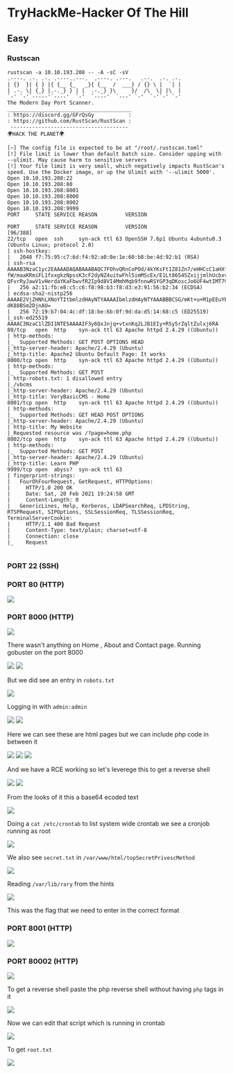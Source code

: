 # TryHackMe-Hacker Of The Hill

## Easy

### Rustscan

```
rustscan -a 10.10.193.208 -- -A -sC -sV                                       
.----. .-. .-. .----..---.  .----. .---.   .--.  .-. .-.                                                          
| {}  }| { } |{ {__ {_   _}{ {__  /  ___} / {} \ |  `| |                  
| .-. \| {_} |.-._} } | |  .-._} }\     }/  /\  \| |\  |                  
`-' `-'`-----'`----'  `-'  `----'  `---' `-'  `-'`-' `-'                                                                                            
The Modern Day Port Scanner.                                                                                                                        
________________________________________                                                                                                            
: https://discord.gg/GFrQsGy           :                                                                                                            
: https://github.com/RustScan/RustScan :                                  
 --------------------------------------                                                                                                             
🌍HACK THE PLANET🌍                                                                                                                                 
                                                                                                                                                    
[~] The config file is expected to be at "/root/.rustscan.toml"                                                                                     
[!] File limit is lower than default batch size. Consider upping with --ulimit. May cause harm to sensitive servers                                 
[!] Your file limit is very small, which negatively impacts RustScan's speed. Use the Docker image, or up the Ulimit with '--ulimit 5000'.          
Open 10.10.193.208:22                                                     
Open 10.10.193.208:80
Open 10.10.193.208:8001
Open 10.10.193.208:8000
Open 10.10.193.208:8002                                                                                                    
Open 10.10.193.208:9999                                                                                                       
PORT     STATE SERVICE REASON         VERSION                                                                 

PORT     STATE SERVICE REASON         VERSION                                                                                               [96/388]
22/tcp   open  ssh     syn-ack ttl 63 OpenSSH 7.6p1 Ubuntu 4ubuntu0.3 (Ubuntu Linux; protocol 2.0)
| ssh-hostkey:                                                            
|   2048 f7:75:95:c7:6d:f4:92:a0:0e:1e:60:b8:be:4d:92:b1 (RSA)      
| ssh-rsa AAAAB3NzaC1yc2EAAAADAQABAAABAQC7FOhvQRnCoPOd/4kYKsFt1Z81Zn7/eHHCcC1aHXfWK3UskQJaeWDqPcjeXN+ceZbiyKXUBpvAIWlg5Gphn1iCJoWxsCibNzZlZczJmjM2L+
fW/maaKRmiFL1fxxgkzNpssK3cF2dyNZ4uitwFhl5imMScEx/E1Lt86545ZxijjmlhUcbxvERh5nC+84RoIRr979qKWvOHgFyLXwOi+FGj5x1DZ0ZcmhsUORX8n9ZsqqUNM01R2MittszQr1CEa0
QFvrRyJawV1vHerdaYKaFbwvfR2Ip9d8VI4MmhMqb9fnnwRSYGP3qDKoscJo6UF4wtIMT79/obcXP1GdvoROc7
|   256 a2:11:fb:e8:c5:c6:f8:98:b3:f8:d3:e3:91:56:b2:34 (ECDSA)
| ecdsa-sha2-nistp256 AAAAE2VjZHNhLXNoYTItbmlzdHAyNTYAAAAIbmlzdHAyNTYAAABBBCSG/mKt+u+M1pEEuYBYY/LTbDOftPdV5ZBYGyVS0aF5DiRbsYQaOtswUarmEbUO05LIlSUZG6
dK88BSm2DjnAU=                       
|   256 72:19:b7:04:4c:df:18:be:6b:0f:9d:da:d5:14:68:c5 (ED25519)
|_ssh-ed25519 AAAAC3NzaC1lZDI1NTE5AAAAIF3y6QxJnjq+vtxnKq2LJB1EIy+RSy5rZqltZulxj6RA
80/tcp   open  http    syn-ack ttl 63 Apache httpd 2.4.29 ((Ubuntu))
| http-methods:        
|_  Supported Methods: GET POST OPTIONS HEAD                                                                                                        
|_http-server-header: Apache/2.4.29 (Ubuntu)
|_http-title: Apache2 Ubuntu Default Page: It works
8000/tcp open  http    syn-ack ttl 63 Apache httpd 2.4.29 ((Ubuntu))
| http-methods: 
|_  Supported Methods: GET POST                                                                                                                     
| http-robots.txt: 1 disallowed entry  
|_/vbcms                                                                                                                                            
|_http-server-header: Apache/2.4.29 (Ubuntu)                                                                                                        
|_http-title: VeryBasicCMS - Home
8001/tcp open  http    syn-ack ttl 63 Apache httpd 2.4.29 ((Ubuntu))
| http-methods: 
|_  Supported Methods: GET HEAD POST OPTIONS
|_http-server-header: Apache/2.4.29 (Ubuntu)
| http-title: My Website
|_Requested resource was /?page=home.php
8002/tcp open  http    syn-ack ttl 63 Apache httpd 2.4.29 ((Ubuntu))
| http-methods: 
|_  Supported Methods: GET POST
|_http-server-header: Apache/2.4.29 (Ubuntu)
|_http-title: Learn PHP
9999/tcp open  abyss?  syn-ack ttl 63 
| fingerprint-strings: 
|   FourOhFourRequest, GetRequest, HTTPOptions: 
|     HTTP/1.0 200 OK
|     Date: Sat, 20 Feb 2021 19:24:58 GMT
|     Content-Length: 0
|   GenericLines, Help, Kerberos, LDAPSearchReq, LPDString, RTSPRequest, SIPOptions, SSLSessionReq, TLSSessionReq, TerminalServerCookie: 
|     HTTP/1.1 400 Bad Request
|     Content-Type: text/plain; charset=utf-8
|     Connection: close
|_    Request


```

### PORT 22 (SSH)

### PORT 80 (HTTP)

<img src="https://imgur.com/6NzfSGF.png"/>


### PORT 8000 (HTTP)

<img src="https://imgur.com/NSTRdGB.png"/>

There wasn't anything on Home , About and Contact page. Running gobuster on the port 8000

<img src="https://imgur.com/4SPnxrx.png"/>

<img src="https://imgur.com/tlkYGye.png"/>

But we did see an entry in `robots.txt`

<img src="https://imgur.com/Je6sota.png"/>

Logging in with `admin:admin`

<img src="https://imgur.com/AGu9XCB.png"/>

<img src="https://imgur.com/8jCnQwp.png"/>

Here we can see these are html pages but we can include php code in between it 

<img src="https://imgur.com/jME85YI.png"/>

<img src="https://imgur.com/qgdDnlG.png"/>

<img src="https://imgur.com/sqf0wiE.png"/>

And we have a RCE working so let's leverege this to get a reverse shell

<img src="https://imgur.com/aZboei3.png"/>

<img src="https://imgur.com/PYs4t8i.png"/>

From the looks of it this a base64 ecoded text

<img src="https://imgur.com/Xn3IWIM.png"/>

Doing a  `cat /etc/crontab` to list system wide crontab we see a cronjob running as root 

<img src="https://imgur.com/n8wOdhu.png"/>

We also see `secret.txt` in `/var/www/html/topSecretPrivescMethod`

<img src="https://imgur.com/NUNE6CP.png"/>

Reading `/var/lib/rary` from the hints

<img src="https://imgur.com/58iJagE.png"/>

This was the flag that we need to enter in the correct format


### PORT 8001 (HTTP)

<img src="https://imgur.com/2oCczNh.png"/>


### PORT 80002 (HTTP)

<img src="https://imgur.com/YgI5urR.png"/>

To get a reverse shell paste the php reverse shell without having `php` tags in it

<img src="https://imgur.com/xvLW1bL.png"/>

Now we can edit that script which is running in crontab

<img src="https://imgur.com/1DPFPWc.png"/>

To get `root.txt`

<img src="https://imgur.com/4M8VctB.png"/>